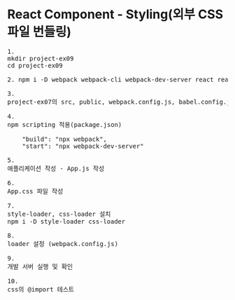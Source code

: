 # React Component - Styling(외부 CSS 파일 번들링)
<pre>
1. 
mkdir project-ex09
cd project-ex09

2. npm i -D webpack webpack-cli webpack-dev-server react react-dom @babel/core babel-loader @babel/preset-env @babel/preset-react

3. 
project-ex07의 src, public, webpack.config.js, babel.config.json 복사

4.
npm scripting 적용(package.json)

    "build": "npx webpack",
    "start": "npx webpack-dev-server"

5.
애플리케이션 작성 - App.js 작성

6.
App.css 파일 작성

7. 
style-loader, css-loader 설치
npm i -D style-loader css-loader

8.
loader 설정 (webpack.config.js)

9.
개발 서버 실행 및 확인

10.
css의 @import 테스트

</pre>